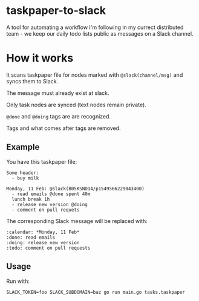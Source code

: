 # taskpaper-to-slack

A tool for automating a workflow I'm following in my
currect distributed team - we keep our daily todo lists public as
messages on a Slack channel.

# How it works

It scans taskpaper file for nodes marked with `@slack(channel/msg)` and
syncs them to Slack.

The message must already exist at slack.

Only task nodes are synced (text nodes remain private).

`@done` and `@doing` tags are are recognized.

Tags and what comes after tags are removed.

## Example

You have this taskpaper file:

```
Some header:
  - buy milk

Monday, 11 Feb: @slack(B05KSNDD4/p1549566229043400)
  - read emails @done spent 40m
  lunch break 1h
  - release new version @doing
  - comment on pull requets
```

The corresponding Slack message will be replaced with:

```
:calendar: *Monday, 11 Feb*
:done: read emails
:doing: release new version
:todo: comment on pull requests
```

## Usage

Run with:

```
SLACK_TOKEN=foo SLACK_SUBDOMAIN=baz go run main.go tasks.taskpaper
```

